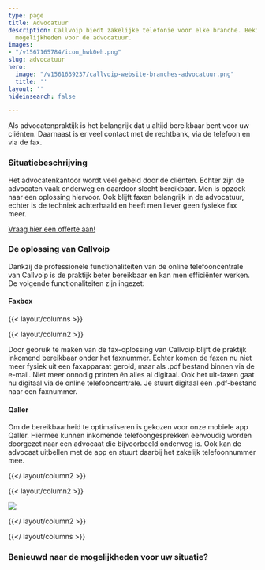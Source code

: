 ```yaml
---
type: page
title: Advocatuur
description: Callvoip biedt zakelijke telefonie voor elke branche. Bekijk hier de
  mogelijkheden voor de advocatuur.
images:
- "/v1567165784/icon_hwk0eh.png"
slug: advocatuur
hero:
  image: "/v1561639237/callvoip-website-branches-advocatuur.png"
  title: ''
layout: ''
hideinsearch: false

---
```

Als advocatenpraktijk is het belangrijk dat u altijd bereikbaar bent voor uw cliënten. Daarnaast is er veel contact met de rechtbank, via de telefoon en via de fax.

### Situatiebeschrijving

Het advocatenkantoor wordt veel gebeld door de cliënten. Echter zijn de advocaten vaak onderweg en daardoor slecht bereikbaar. Men is opzoek naar een oplossing hiervoor. Ook blijft faxen belangrijk in de advocatuur, echter is de techniek achterhaald en heeft men liever geen fysieke fax meer.

<a href="/offerte/" class="button">Vraag hier een offerte aan!</a>

### De oplossing van Callvoip

Dankzij de professionele functionaliteiten van de online telefooncentrale van Callvoip is de praktijk beter bereikbaar en kan men efficiënter werken. De volgende functionaliteiten zijn ingezet:

#### Faxbox

{{< layout/columns >}}

{{< layout/column2 >}}

Door gebruik te maken van de fax-oplossing van Callvoip blijft de praktijk inkomend bereikbaar onder het faxnummer. Echter komen de faxen nu niet meer fysiek uit een faxapparaat gerold, maar als .pdf bestand binnen via de e-mail. Niet meer onnodig printen én alles al digitaal. Ook het uit-faxen gaat nu digitaal via de online telefooncentrale. Je stuurt digitaal een .pdf-bestand naar een faxnummer.

#### Qaller

Om de bereikbaarheid te optimaliseren is gekozen voor onze mobiele app Qaller. Hiermee kunnen inkomende telefoongesprekken eenvoudig worden doorgezet naar een advocaat die bijvoorbeeld onderweg is. Ook kan de advocaat uitbellen met de app en stuurt daarbij het zakelijk telefoonnummer mee.

{{</ layout/column2 >}}

{{< layout/column2 >}}

![](https://res.cloudinary.com/callvoip/image/upload/v1562335206/callvoip-website-faxbox-versturen.png)

{{</ layout/column2 >}}

{{</ layout/columns >}}

### Benieuwd naar de mogelijkheden voor uw situatie?

<br>